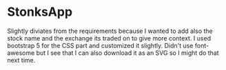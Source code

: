 # StonksApp

Slightly diviates from the requirements because I wanted to add also the stock name and the exchange its traded on to give more context.  I used bootstrap 5 for the CSS part and customized it slightly. 
Didn't use font-awesome but I see that I can also download it as an SVG so I might do that next time.
